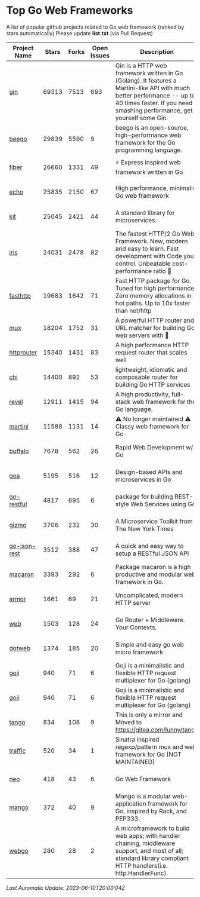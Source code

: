 # Top Go Web Frameworks
A list of popular github projects related to Go web framework (ranked by stars automatically)
Please update **list.txt** (via Pull Request)

| Project Name | Stars | Forks | Open Issues | Description | Last Commit |
| ------------ | ----- | ----- | ----------- | ----------- | ----------- |
| [gin](https://github.com/gin-gonic/gin) | 69313 | 7513 | 693 | Gin is a HTTP web framework written in Go (Golang). It features a Martini-like API with much better performance -- up to 40 times faster. If you need smashing performance, get yourself some Gin. | 2023-06-05 01:52:39 |
| [beego](https://github.com/beego/beego) | 29839 | 5590 | 9 | beego is an open-source, high-performance web framework for the Go programming language. | 2023-06-10 13:05:12 |
| [fiber](https://github.com/gofiber/fiber) | 26660 | 1331 | 49 | ⚡️ Express inspired web framework written in Go | 2023-06-10 14:16:11 |
| [echo](https://github.com/labstack/echo) | 25835 | 2150 | 67 | High performance, minimalist Go web framework | 2023-05-31 05:53:33 |
| [kit](https://github.com/go-kit/kit) | 25045 | 2421 | 44 | A standard library for microservices. | 2023-05-29 21:23:33 |
| [iris](https://github.com/kataras/iris) | 24031 | 2478 | 82 | The fastest HTTP/2 Go Web Framework. New, modern and easy to learn. Fast development with Code you control. Unbeatable cost-performance ratio :rocket: | 2023-06-10 16:13:11 |
| [fasthttp](https://github.com/valyala/fasthttp) | 19683 | 1642 | 71 | Fast HTTP package for Go. Tuned for high performance. Zero memory allocations in hot paths. Up to 10x faster than net/http | 2023-05-24 10:29:42 |
| [mux](https://github.com/gorilla/mux) | 18204 | 1752 | 31 | A powerful HTTP router and URL matcher for building Go web servers with 🦍 | 2022-12-09 15:56:57 |
| [httprouter](https://github.com/julienschmidt/httprouter) | 15340 | 1431 | 83 | A high performance HTTP request router that scales well | 2022-06-03 15:51:59 |
| [chi](https://github.com/go-chi/chi) | 14400 | 892 | 53 | lightweight, idiomatic and composable router for building Go HTTP services | 2023-05-02 10:37:05 |
| [revel](https://github.com/revel/revel) | 12911 | 1415 | 94 | A high productivity, full-stack web framework for the Go language. | 2022-04-12 20:53:30 |
| [martini](https://github.com/go-martini/martini) | 11588 | 1131 | 14 | ⚠️ No longer maintained ⚠️  Classy web framework for Go | 2017-01-21 21:58:54 |
| [buffalo](https://github.com/gobuffalo/buffalo) | 7678 | 562 | 26 | Rapid Web Development w/ Go | 2023-01-26 15:34:17 |
| [goa](https://github.com/goadesign/goa) | 5195 | 516 | 12 | Design-based APIs and microservices in Go | 2023-06-10 19:18:35 |
| [go-restful](https://github.com/emicklei/go-restful) | 4817 | 695 | 6 | package for building REST-style Web Services using Go | 2023-04-01 09:27:06 |
| [gizmo](https://github.com/nytimes/gizmo) | 3706 | 232 | 30 | A Microservice Toolkit from The New York Times | 2021-04-30 15:27:05 |
| [go-json-rest](https://github.com/ant0ine/go-json-rest) | 3512 | 388 | 47 | A quick and easy way to setup a RESTful JSON API | 2017-09-13 04:12:08 |
| [macaron](https://github.com/go-macaron/macaron) | 3393 | 292 | 6 | Package macaron is a high productive and modular web framework in Go. | 2023-05-15 01:46:29 |
| [armor](https://github.com/labstack/armor) | 1661 | 69 | 21 | Uncomplicated, modern HTTP server | 2019-08-03 18:10:09 |
| [web](https://github.com/gocraft/web) | 1503 | 128 | 24 | Go Router + Middleware. Your Contexts. | 2019-02-07 15:06:52 |
| [dotweb](https://github.com/devfeel/dotweb) | 1374 | 185 | 20 | Simple and easy go web micro framework | 2023-04-15 08:06:03 |
| [goji](https://github.com/goji/goji) | 940 | 71 | 6 | Goji is a minimalistic and flexible HTTP request multiplexer for Go (golang) | 2019-01-26 23:58:29 |
| [goji](https://github.com/goji/goji) | 940 | 71 | 6 | Goji is a minimalistic and flexible HTTP request multiplexer for Go (golang) | 2019-01-26 23:58:29 |
| [tango](https://github.com/lunny/tango) | 834 | 108 | 9 | This is only a mirror and Moved to https://gitea.com/lunny/tango | 2019-05-17 03:31:10 |
| [traffic](https://github.com/gravityblast/traffic) | 520 | 34 | 1 | Sinatra inspired regexp/pattern mux and web framework for Go [NOT MAINTAINED] | 2015-11-26 21:31:07 |
| [neo](https://github.com/ivpusic/neo) | 418 | 43 | 6 | Go Web Framework | 2017-08-14 23:54:31 |
| [mango](https://github.com/paulbellamy/mango) | 372 | 40 | 9 | Mango is a modular web-application framework for Go, inspired by Rack, and PEP333. | 2017-10-17 08:18:43 |
| [webgo](https://github.com/bnkamalesh/webgo) | 280 | 28 | 2 | A microframework to build web apps; with handler chaining, middleware support, and most of all; standard library compliant HTTP handlers(i.e. http.HandlerFunc). | 2023-03-08 16:03:21 |

*Last Automatic Update: 2023-06-10T20:00:04Z*